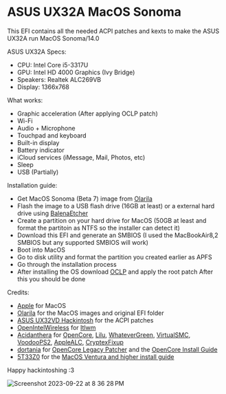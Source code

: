 # ASUS UX32A MacOS Sonoma

This EFI contains all the needed ACPI patches and kexts to make the ASUS UX32A run MacOS Sonoma/14.0

ASUS UX32A Specs:
- CPU: Intel Core i5-3317U
- GPU: Intel HD 4000 Graphics (Ivy Bridge)
- Speakers: Realtek ALC269VB
- Display: 1366x768

What works:
- Graphic acceleration (After applying OCLP patch)
- Wi-Fi
- Audio + Microphone
- Touchpad and keyboard
- Built-in display
- Battery indicator
- iCloud services (iMessage, Mail, Photos, etc)
- Sleep
- USB (Partially)

Installation guide:
- Get MacOS Sonoma (Beta 7) image from [Olarila](https://www.olarila.com/files/?dir=Torrents)
- Flash the image to a USB flash drive (16GB at least) or a external hard drive using [BalenaEtcher](https://etcher.balena.io)
- Create a partition on your hard drive for MacOS (50GB at least and format the partitoin as NTFS so the installer can detect it)
- Download this EFI and generate an SMBIOS (I used the MacBookAir8,2 SMBIOS but any supported SMBIOS will work)
- Boot into MacOS
- Go to disk utility and format the partition you created earlier as APFS
- Go through the installation process
- After installing the OS download [OCLP](https://nightly.link/dortania/OpenCore-Legacy-Patcher/workflows/build-app-wxpython/sonoma-development/OpenCore-Patcher.app%20%28GUI%29.zip) and apply the root patch
After this you should be done

Credits:
- [Apple](apple.com) for MacOS
- [Olarila](olarila.com) for the MacOS images and original EFI folder
- [ASUS UX32VD Hackintosh](https://github.com/rafaelmaeuer/Asus-UX32VD-Hackintosh) for the ACPI patches
- [OpenIntelWireless](https://github.com/OpenIntelWireless) for [Itlwm](https://github.com/OpenIntelWireless/itlwm)
- [Acidanthera](https://github.com/acidanthera) for [OpenCore](https://github.com/acidanthera/OpenCorePkg), [Lilu](https://github.com/acidanthera/Lilu), [WhateverGreen](https://github.com/acidanthera/WhateverGreen), [VirtualSMC](https://github.com/acidanthera/VirtualSMC), [VoodooPS2](https://github.com/acidanthera/VoodooPS2), [AppleALC](https://github.com/acidanthera/AppleALC), [CryptexFixup](https://github.com/acidanthera/CryptexFixup)
- [dortania](https://github.com/dortania) for [OpenCore Legacy Patcher](https://github.com/dortania/OpenCore-Legacy-Patcher) and the [OpenCore Install Guide](https://dortania.github.io/OpenCore-Install-Guide)
- [5T33Z0](https://github.com/5T33Z0) for the [MacOS Ventura and higher install guide](https://github.com/5T33Z0/OC-Little-Translated/blob/main/14_OCLP_Wintel/Ivy_Bridge-Ventura.md)

Happy hackintoshing :3

![Screenshot 2023-09-22 at 8 36 28 PM](https://github.com/TimkaSR1/ASUS-UX32A-MacOS-Sonoma/assets/143961127/fa2cf6eb-d772-41ce-b3b4-abcce98ab97f)

